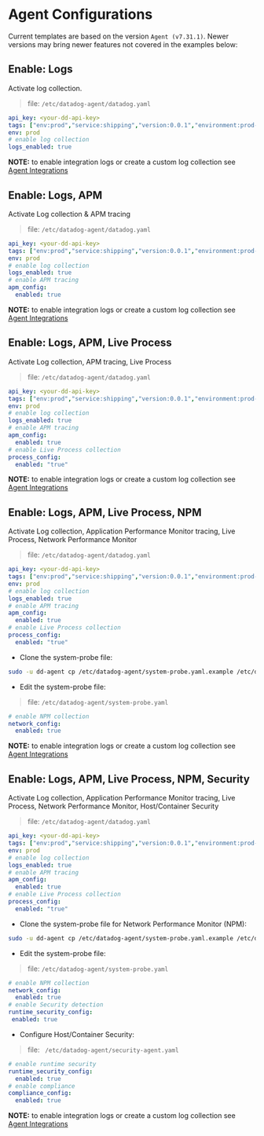 # Agent Configurations

Current templates are based on the version `Agent (v7.31.1)`. Newer versions may bring newer features not covered in the examples below:

## Enable: Logs

Activate log collection. 

> file: `/etc/datadog-agent/datadog.yaml`

```yaml
api_key: <your-dd-api-key>
tags: ["env:prod","service:shipping","version:0.0.1","environment:prod-shipping"]
env: prod
# enable log collection
logs_enabled: true
```

**NOTE:** to enable integration logs or create a custom log collection see [Agent Integrations](agent_integrations.md)


## Enable: Logs, APM

Activate Log collection & APM tracing

> file: `/etc/datadog-agent/datadog.yaml`

```yaml
api_key: <your-dd-api-key>
tags: ["env:prod","service:shipping","version:0.0.1","environment:prod-shipping"]
env: prod
# enable log collection
logs_enabled: true
# enable APM tracing
apm_config:
  enabled: true
```

**NOTE:** to enable integration logs or create a custom log collection see [Agent Integrations](agent_integrations.md)

## Enable: Logs, APM, Live Process

Activate Log collection, APM tracing, Live Process

> file: `/etc/datadog-agent/datadog.yaml`

```yaml
api_key: <your-dd-api-key>
tags: ["env:prod","service:shipping","version:0.0.1","environment:prod-shipping"]
env: prod
# enable log collection
logs_enabled: true
# enable APM tracing
apm_config:
  enabled: true
# enable Live Process collection
process_config:
  enabled: "true"
```

**NOTE:** to enable integration logs or create a custom log collection see [Agent Integrations](agent_integrations.md)

## Enable: Logs, APM, Live Process, NPM

Activate Log collection, Application Performance Monitor tracing, Live Process, Network Performance Monitor

> file: `/etc/datadog-agent/datadog.yaml`

```yaml
api_key: <your-dd-api-key>
tags: ["env:prod","service:shipping","version:0.0.1","environment:prod-shipping"]
env: prod
# enable log collection
logs_enabled: true
# enable APM tracing
apm_config:
  enabled: true
# enable Live Process collection
process_config:
  enabled: "true"
```

* Clone the system-probe file:

```bash
sudo -u dd-agent cp /etc/datadog-agent/system-probe.yaml.example /etc/datadog-agent/system-probe.yaml
```

* Edit the system-probe file:

> file: `/etc/datadog-agent/system-probe.yaml`

```yaml
# enable NPM collection
network_config:
  enabled: true
```

**NOTE:** to enable integration logs or create a custom log collection see [Agent Integrations](agent_integrations.md)

## Enable: Logs, APM, Live Process, NPM, Security

Activate Log collection, Application Performance Monitor tracing, Live Process, Network Performance Monitor, Host/Container Security

> file: `/etc/datadog-agent/datadog.yaml`

```yaml
api_key: <your-dd-api-key>
tags: ["env:prod","service:shipping","version:0.0.1","environment:prod-shipping"]
env: prod
# enable log collection
logs_enabled: true
# enable APM tracing
apm_config:
  enabled: true
# enable Live Process collection
process_config:
  enabled: "true"
```

* Clone the system-probe file for Network Performance Monitor (NPM):

```bash
sudo -u dd-agent cp /etc/datadog-agent/system-probe.yaml.example /etc/datadog-agent/system-probe.yaml
```

* Edit the system-probe file:

> file: `/etc/datadog-agent/system-probe.yaml`

```yaml
# enable NPM collection
network_config:
  enabled: true
# enable Security detection
runtime_security_config:
 enabled: true
```

* Configure Host/Container Security:

> file: ` /etc/datadog-agent/security-agent.yaml`

```yaml
# enable runtime security
runtime_security_config:
  enabled: true
# enable compliance 
compliance_config:
  enabled: true
```

**NOTE:** to enable integration logs or create a custom log collection see [Agent Integrations](agent_integrations.md)
